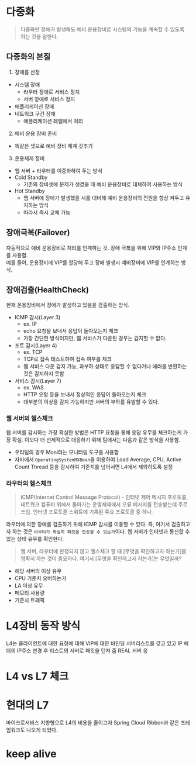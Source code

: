 # 다중화
>다중화란 장애가 발생해도 예비 운용장비로 시스템의 기능을 계속할 수 있도록 하는 것을 말한다.

## 다증화의 본질
1. 장애를 산정
- 시스템 장애
    - 라우터 장애로 서비스 정지
    - 서버 장애로 서비스 정지
- 애플리케이션 장애
- 네트워크 구간 장애
    - 애플리케이션 레벨에서 처리

2. 예비 운용 장비 준비
- 똑같은 셋으로 예비 장비 체계 갖추기

3. 운용체제 정비
- 웹 서버 + 라우터를 이중화하여 두는 방식
- Cold Standby
    - 기존의 장비셋에 문제가 생겼을 때 예비 운용장비로 대체하여 사용하는 방식
- Hot Standby
    - 웹 서버에 장애가 발생했을 시를 대비해 예비 운용장비의 전원을 항상 켜두고 유지하는 방식
    - 따라서 즉시 교체 가능

## 장애극복(Failover)
자동적으로 예비 운용장비로 처리를 인계하는 것. 장애 극복을 위해 VIP와 IP주소 인계를 사용함.<br> 
예를 들어, 운용장비에 VIP를 할당해 두고 장애 발생시 예비장비에 VIP를 인계하는 방식.

## 장애검출(HealthCheck)
현재 운용장비에서 장애가 발생하고 있음을 검출하는 방식.

- ICMP 감시(Layer 3)
    - ex. IP
    - echo 요청을 보내서 응답이 돌아오는지 체크
    - 가장 간단한 방식이지만, 웹 서비스가 다운된 경우는 감지할 수 없다.
- 포트 감시(Layer 4)
    - ex. TCP
    - TCP로 접속 테스트하여 접속 여부를 체크
    - 웹 서비스 다운 감지 가능, 과부하 상태로 응답할 수 없다거나 에러를 반환하는 것은 감지하지 못함
- 서비스 감시(Layer 7)
    - ex. WAS
    - HTTP 요청 등을 보내서 정상적인 응답이 돌아오는지 체크
    - 대부분의 이상을 감지 가능하지만 서버의 부하를 유발할 수 있다.

### 웹 서버의 헬스체크
웹 서버를 감시하는 가장 확실한 방법은 HTTP 요청을 통해 응답 유무를 체크하는게 가장 확실. 이보다 더 선제적으로 대응하기 위해 팀에서는 다음과 같은 방식을 사용함.
- 우리팀의 경우 Moni라는 모니터링 도구를 사용함
- 자바에서 `OperatingSystemMXBean`을 이용하여 Load Average, CPU, Active Count Thread 등을 감시하여 기준치를 넘어서면 L4에서 제외하도록 설정

### 라우터의 헬스체크
>ICMP(Internet Control Message Protocol) - 인터넷 제어 메시지 프로토콜, 네트워크 컴퓨터 위에서 돌아가는 운영체제에서 오류 메시지를 전송받는데 주로 쓰임. 인터넷 프로토콜 스위트에 기록된 주요 프로토콜 중 하나.

라우터에 의한 장애를 검출하기 위해 ICMP 감시를 이용할 수 있다. 즉, 여기서 검출하고자 하는 것은 `라우터가 확실히 패킷을 전송할 수 있는가`이다. 웹 서버가 인터넷과 통신할 수 있는 상태 유무를 확인한다.

>웹 서버, 라우터에 한정되지 않고 헬스체크 할 때 [무엇을 확인하고자 하는가]를 명확히 하는 것이 중요하다. 여기서 [무엇을 확인하고자 하는가]는 무엇일까?
- 해당 서버의 이상 유무
- CPU 기준치 오버하는가
- LA 이상 유무
- 메모리 사용량
- 기준치 트래픽



# L4장비 동작 방식
L4는 클라이언트에 대한 요청에 대해 VIP에 대한 바인딩 서버리스트를 갖고 있고 IP 헤더의 IP주소 변경 후 리스트의 서버로 패킷을 던져 줌
REAL 서버 응

# L4 vs L7 체크

# 현대의 L7
마이크로서비스 지향형으로 L4의 비용을 줄이고자 Spring Cloud Ribbon과 같은 프레임워크도 나오게 되었다.


# keep alive
